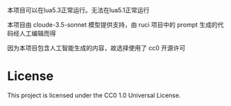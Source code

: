 
本项目可以在lua5.3正常运行。无法在lua5.1正常运行

本项目由 cloude-3.5-sonnet 模型提供支持，由 ruci 项目中的 prompt 生成的代码经人工编辑而得

因为本项目包含人工智能生成的内容，故选择使用了 cc0 开源许可


# License

This project is licensed under the CC0 1.0 Universal License.